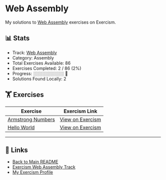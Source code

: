# Web Assembly

My solutions to [Web Assembly](https://exercism.org/tracks/wasm) exercises on Exercism.

## 📊 Stats

- Track: [Web Assembly](https://exercism.org/tracks/wasm)
- Category: Assembly
- Total Exercises Available: 86
- Exercises Completed: 2 / 86 (2%)
- Progress: ░░░░░░░░░░ 🔴
- Solutions Found Locally: 2

## 🏋️ Exercises

| Exercise | Exercism Link |
|----------|---------------|
| [Armstrong Numbers](armstrong-numbers/README.md) | [View on Exercism](https://exercism.org/tracks/wasm/exercises/armstrong-numbers) |
| [Hello World](hello-world/README.md) | [View on Exercism](https://exercism.org/tracks/wasm/exercises/hello-world) |

---

## 🔗 Links

- [Back to Main README](../README.md)
- [Exercism Web Assembly Track](https://exercism.org/tracks/wasm)
- [My Exercism Profile](https://exercism.org/profiles/princemuel)
